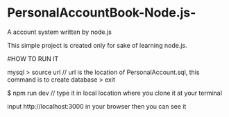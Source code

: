 # PersonalAccountBook-Node.js-
A account system written by node.js

This simple project is created only for sake of learning node.js.

#HOW TO RUN IT

mysql
\> source url // url is the location of PersonalAccount.sql, this command is to create database
\> exit

$ npm run dev // type it in local location where you clone it at your terminal

input http://localhost:3000 in your browser then you can see it

